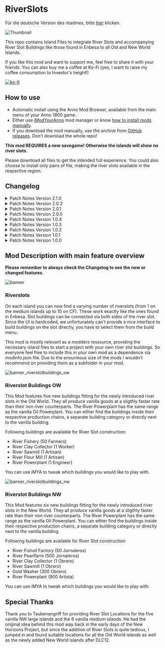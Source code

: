 # RiverSlots
Für die deutsche Version des readmes, bitte [hier](readme_german.md) klicken.

![Thumbnail](docs/Thumbnail_169.png)

This repo contains Island Files to integrate River Slots and accompanying River Slot Buildings like those found in Enbesa to all Old and New World Islands.

If you like this mod and want to support me, feel free to share it with your friends. You can also buy me a coffee at Ko-Fi (yes, I want to raise my coffee consumption to Investor's height!)

[![ko-fi](https://ko-fi.com/img/githubbutton_sm.svg)](https://ko-fi.com/W7W8L558T)

## How to use

- Automatic install using the Anno Mod Browser, available from the main menu of your Anno 1800 game.
- Either use [iModYourAnno](https://github.com/anno-mods/iModYourAnno/releases) mod manager or know [how to install mods manually](https://github.com/jakobharder/anno1800-mod-loader#mods).
- If you download the mod manually, use the archive from [GitHub releases](https://github.com/Taludas/RiverSlots/releases). Don't download the whole repo!

**This mod REQUIRES a new savegame! Otherwise the islands will show no river slots.**

Please download all files to get the intended full experience. You could also choose to install only pairs of file, making the river slots available in the respective region.

## Changelog
<details>
    <summary>Patch Notes Version 2.1.0</summary>

*  Additions:
   *  new OW River Sand Mine and new OW River Paper Mill
   *  update to newest version of shared pools and definitions

* Fixes:
  * fix issues with certain loca files in both NW and OW buildings mod
  * fix issues with double item effect targets for "all river powerplants" and "all river sawmills"

</details>

<details>
    <summary>Patch Notes Version 2.0.2</summary>

*  Additions:
   * include Korean translation thx to modpark817

* Fixes:
  * fix an issue, where trying to tweak the files of [Shared] NW Riverslots (Taludas) in iMYA resulted in a CTD due to an invisible Space behind the folder name.

</details>

<details>
    <summary>Patch Notes Version 2.0.1</summary>

*  Additions:
   *  include polish translation thx to Domi812

* Fixes:
  * fix an issue with the NW Clay Collector using the wrong workforce. Now it uses Obrera as the vanilla Clay Pit and in accordance to the displayed portrait.

</details>

<details>
    <summary>Patch Notes Version 2.0.0</summary>

*  New Feature:
   - Adjustments to Loader11 coming with GU18. Due to new features in the Modloader I could reduce the file size of the Shared Riverslots mods drastically. This allows for easier handling of the mod while installing an maintaining. Also resolves the Known Issue where Riverslots mod might be incompatible with certain map mods. Be warned though, if someone else uses the new island file replacement feature and that mod loads after mine, the river slots might not be generated on the islands in question.

</details>
<details>
    <summary>Patch Notes Version 1.0.4</summary>

*  Hotfix:
   - Due to Adjustments to the new features of iModYourAnno v0.5, the Clay Collector was unintentionally removed from the mod (wasn't buildable from the build menu, or locked if used with the production chain version). This Hotfix fixes the issue. To be 100% certain, that everything is working like normal after the update, make sure you have iMYA closed. Then delete the old mod files from /mods. Go to Anno 1800/.imya/tweaks and delete the two .json files named after these mods. Then install the new version and open iMYA. Load a save from before updating to yesterdays version! (Testers report that these steps aren't always necessary)

</details>
<details>
    <summary>Patch Notes Version 1.0.3</summary>

*  Adjustments
   - Added banners for the Building Mods.
   - Adjustments for all mods to the new features of iModYourAnno v0.5 (new images, default options are toggled automatically in the tweaking tab). ***WARNING***: Adjust your Tweaking options in iMYA before you continue playing, because those will be lost after update to v0.5!

</details>
<details>
    <summary>Patch Notes Version 1.0.2</summary>

*  Hotfix for many small bugs:
   - Fixes the problem where the water mill for flour does not appear in the building menu for cookies.
   - Fixes the issue where AI opponents get stuck at farmer level because they want to build the river sawmill but can't, as it is only unlocked at artisan level.
   - Add several incompatibilities: Include NorthernRiversRemoved, MapSeeds Patch3 as they remove/change islands with river slots.
   - Adds compatibility with Jacob's Alternative Needs so that the vegetable farm reappears in the fish building menu.
</details>
<details>
    <summary>Patch Notes Version 1.0.1</summary>

* New Feature:
    - Separate Build Menu for River Slot Buildings in both OW and NW (OW: end of farmers menu and beginning of needs menu, NW: after Warehouse in jornalero menu and beginning of needs menu)
    - German Readme

*  Hotfix for many small bugs:
    - River Sawmills in the OW and NW will now unhide properly with 1 Farmer/1 Jornalero
    - Fix double buildmenu entry issue for all buildings due to update to GU17.1, fixes for conditions when fallback entry appears in menu
    - Fix missing translation for River Sawmill NW in German localization
    - Fix graphic issues with Clay Collector OW/NW (Feedbackunit with AdapttoTerrainHeight clipping through mesh, Cutout mesh visible while using DX12)
    - Fix graphic issues with Gold Washer (Cutout mesh visible while using DX12)
    - Fix graphic issues with River Fishery and River Fishoil Factory (missing props and incorrect walking sequence on walking fisher)
</details>
<details>
    <summary>Patch Notes Version 1.0.0</summary>

*  Initial Release
    - River Slots for Old and New World
    - Add initial River Slot Buildings for Old and New World
        - OW: River Fishery, River Clay Collector, River Sawmill, River Flour Mill, River Powerplant
        - NW: River Fishoil Factory, River Pearl Farm, River Clay Collector, River Sawmill, Gold Washer, River Powerplant
</details>

## Mod Description with main feature overview
**Please remember to always check the Changelog to see the new or changed features.**

![banner](docs/banner.png)
### Riverslots
On each island you can now find a varying number of riverslots (from 1 on the medium islands up to 10 on CF). These work exactly like the ones found in Enbesa. Slot buildings can be connected via both sides of the river slot. Since the UI is hardcoded, we unfortunately can't provide a nice interface to build buildings on the slot directly, you have to select them from the build menu.

This mod is mostly relevant as a modders ressource, providing the necessary island files to start a project with your own river slot buildings. So everyone feel free to include this in your own mod as a dependence via modinfo.json file. Due to the enourmous size of the mods I wouldn't recommend on providing them as a subfolder in your mod.

![banner_riverslotbuildings_ow](docs/banner_riverslotbuildings_ow.png)
### Riverslot Buildings OW
This Mod features five new buildings fitting for the newly introduced river slots in the Old World. They all produce vanilla goods at a sligthly faster rate than their non river counterparts. The River Powerplant has the same range as the vanilla Oil Powerplant. You can either find the buildings inside their respective production chains, a separate building category or directly next to the vanilla building.

Following buildings are available for River Slot construction:
- River Fishery (50 Farmers)
- River Clay Collector (1 Worker)
- River Sawmill (1 Artisan)
- River Flour Mill (1 Artisan)
- River Powerplant (1 Engineer)

You can use iMYA to tweak which buildings you would like to play with.

![banner_riverslotbuildings_nw](docs/banner_riverslotbuildings_nw.png)
### Riverslot Buildings NW
This Mod features six new buildings fitting for the newly introduced river slots in the New World. They all produce vanilla goods at a sligthly faster rate than their non river counterparts. The River Powerplant has the same range as the vanilla Oil Powerplant. You can either find the buildings inside their respective production chains, a separate building category or directly next to the vanilla building.

Following buildings are available for River Slot construction:
- River Fishoil Factory (50 Jornaleros)
- River Pearlfarm (500 Jornaleros)
- River Clay Collector (1 Obrero)
- River Sawmill (1 Obrero)
- Gold Washer (300 Obrero)
- River Powerplant (900 Artista)

You can use iMYA to tweak which buildings you would like to play with.

## Special Thanks
Thank you to Taubenangriff for providing River Slot Locations for the five vanilla NW large islands and the 6 vanilla medium islands. He had the original idea behind this mod way back in the early days of the New Horizons Project, but since the addition of River Slots is quite tedious, I jumped in and found suitable locations for all the Old World islands as well as the newly added New World islands after DLC12.
